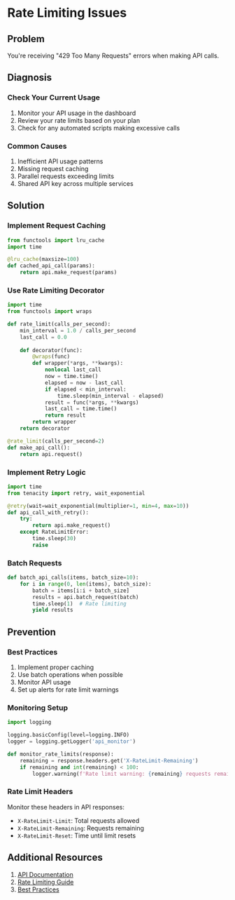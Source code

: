 # Rate Limiting Issues

## Problem
You're receiving "429 Too Many Requests" errors when making API calls.

## Diagnosis

### Check Your Current Usage
1. Monitor your API usage in the dashboard
2. Review your rate limits based on your plan
3. Check for any automated scripts making excessive calls

### Common Causes
1. Inefficient API usage patterns
2. Missing request caching
3. Parallel requests exceeding limits
4. Shared API key across multiple services

## Solution

### Implement Request Caching
```python
from functools import lru_cache
import time

@lru_cache(maxsize=100)
def cached_api_call(params):
    return api.make_request(params)
```

### Use Rate Limiting Decorator
```python
import time
from functools import wraps

def rate_limit(calls_per_second):
    min_interval = 1.0 / calls_per_second
    last_call = 0.0
    
    def decorator(func):
        @wraps(func)
        def wrapper(*args, **kwargs):
            nonlocal last_call
            now = time.time()
            elapsed = now - last_call
            if elapsed < min_interval:
                time.sleep(min_interval - elapsed)
            result = func(*args, **kwargs)
            last_call = time.time()
            return result
        return wrapper
    return decorator

@rate_limit(calls_per_second=2)
def make_api_call():
    return api.request()
```

### Implement Retry Logic
```python
import time
from tenacity import retry, wait_exponential

@retry(wait=wait_exponential(multiplier=1, min=4, max=10))
def api_call_with_retry():
    try:
        return api.make_request()
    except RateLimitError:
        time.sleep(30)
        raise
```

### Batch Requests
```python
def batch_api_calls(items, batch_size=10):
    for i in range(0, len(items), batch_size):
        batch = items[i:i + batch_size]
        results = api.batch_request(batch)
        time.sleep(1)  # Rate limiting
        yield results
```

## Prevention

### Best Practices
1. Implement proper caching
2. Use batch operations when possible
3. Monitor API usage
4. Set up alerts for rate limit warnings

### Monitoring Setup
```python
import logging

logging.basicConfig(level=logging.INFO)
logger = logging.getLogger('api_monitor')

def monitor_rate_limits(response):
    remaining = response.headers.get('X-RateLimit-Remaining')
    if remaining and int(remaining) < 100:
        logger.warning(f'Rate limit warning: {remaining} requests remaining')
```

### Rate Limit Headers
Monitor these headers in API responses:
- `X-RateLimit-Limit`: Total requests allowed
- `X-RateLimit-Remaining`: Requests remaining
- `X-RateLimit-Reset`: Time until limit resets

## Additional Resources
1. [API Documentation](#api-reference)
2. [Rate Limiting Guide](#rate-limiting)
3. [Best Practices](#best-practices)
